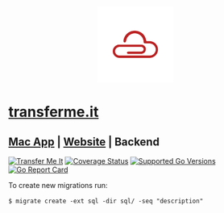 <p align="center"><img height="150px" src="https://github.com/maxisme/transferme.it/raw/master/images/og_logo.png"></p>

# [transferme.it](https://transferme.it/)

## [Mac App](https://github.com/maxisme/transfermeit) | [Website](https://github.com/maxisme/transferme.it) | Backend

[![Transfer Me It](https://github.com/maxisme/transfermeit-backend/workflows/Transfer%20Me%20It/badge.svg?branch=master)](https://github.com/maxisme/transfermeit-backend/actions)
[![Coverage Status](https://codecov.io/gh/maxisme/transfermeit-backend/branch/master/graph/badge.svg)](https://codecov.io/gh/maxisme/transfermeit-backend)
[![Supported Go Versions](https://img.shields.io/badge/go-%201.13%20|%201.14|%201.15-green&style=plastic)](https://github.com/maxisme/transfermeit-backend/actions)
[![Go Report Card](https://goreportcard.com/badge/github.com/maxisme/transfermeit-backend)](https://goreportcard.com/report/github.com/maxisme/transfermeit-backend)

To create new migrations run:
```
$ migrate create -ext sql -dir sql/ -seq "description"
```
